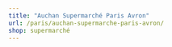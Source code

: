 ```yaml
---
title: "Auchan Supermarché Paris Avron"
url: /paris/auchan-supermarche-paris-avron/
shop: supermarché
---
```

